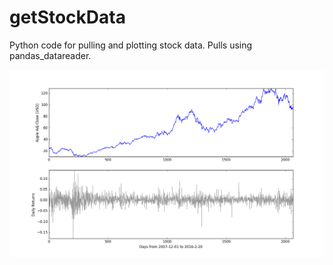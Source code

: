 # getStockData
Python code for pulling and plotting stock data.  Pulls using pandas_datareader.

![Graph example](returns_and_adjusted_close.png)

